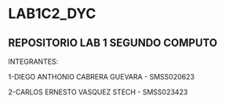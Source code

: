 # LAB1C2_DYC
REPOSITORIO LAB 1 SEGUNDO COMPUTO
---------------------------------
INTEGRANTES:

1-DIEGO ANTHONIO CABRERA GUEVARA - SMSS020623

2-CARLOS ERNESTO VASQUEZ STECH - SMSS023423
